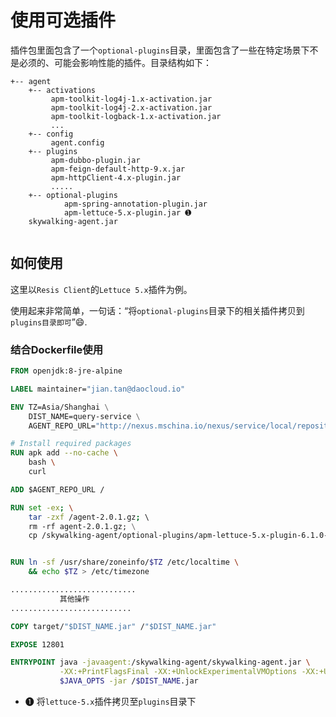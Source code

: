 # 使用可选插件
插件包里面包含了一个`optional-plugins`目录，里面包含了一些在特定场景下不是必须的、可能会影响性能的插件。目录结构如下：

```
+-- agent
    +-- activations
         apm-toolkit-log4j-1.x-activation.jar
         apm-toolkit-log4j-2.x-activation.jar
         apm-toolkit-logback-1.x-activation.jar
         ...
    +-- config
         agent.config  
    +-- plugins
         apm-dubbo-plugin.jar
         apm-feign-default-http-9.x.jar
         apm-httpClient-4.x-plugin.jar
         .....
    +-- optional-plugins
    		apm-spring-annotation-plugin.jar 
    		apm-lettuce-5.x-plugin.jar ➊
    skywalking-agent.jar
    
```

## 如何使用

这里以`Resis Client`的`Lettuce 5.x`插件为例。

使用起来非常简单，一句话：“将`optional-plugins`目录下的相关插件拷贝到`plugins目录即可`”😄.

### 结合Dockerfile使用


```dockerfile
FROM openjdk:8-jre-alpine

LABEL maintainer="jian.tan@daocloud.io"

ENV TZ=Asia/Shanghai \
    DIST_NAME=query-service \
    AGENT_REPO_URL="http://nexus.mschina.io/nexus/service/local/repositories/labs/content/io/daocloud/mircoservice/skywalking/agent/2.0.1/agent-2.0.1.gz" 

# Install required packages
RUN apk add --no-cache \
    bash \
    curl

ADD $AGENT_REPO_URL / 

RUN set -ex; \
    tar -zxf /agent-2.0.1.gz; \ 
    rm -rf agent-2.0.1.gz; \
    cp /skywalking-agent/optional-plugins/apm-lettuce-5.x-plugin-6.1.0-SNAPSHOT.jar /skywalking-agent/plugins/apm-lettuce-5.x-plugin-6.1.0-SNAPSHOT.jar; ➊


RUN ln -sf /usr/share/zoneinfo/$TZ /etc/localtime \
    && echo $TZ > /etc/timezone

............................
           其他操作
...........................

COPY target/"$DIST_NAME.jar" /"$DIST_NAME.jar"

EXPOSE 12801

ENTRYPOINT java -javaagent:/skywalking-agent/skywalking-agent.jar \
           -XX:+PrintFlagsFinal -XX:+UnlockExperimentalVMOptions -XX:+UseCGroupMemoryLimitForHeap \
           $JAVA_OPTS -jar /$DIST_NAME.jar 
```

- ➊ 将`lettuce-5.x`插件拷贝至`plugins`目录下



